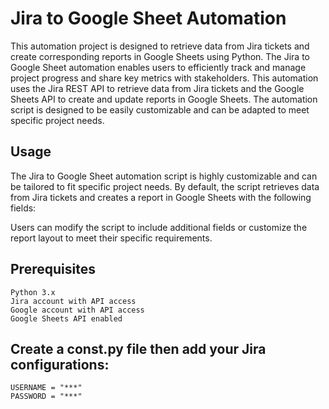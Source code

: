 # Jira to Google Sheet Automation
This automation project is designed to retrieve data from Jira tickets and create corresponding reports in Google Sheets using Python. The Jira to Google Sheet automation enables users to efficiently track and manage project progress and share key metrics with stakeholders.
This automation uses the Jira REST API to retrieve data from Jira tickets and the Google Sheets API to create and update reports in Google Sheets. The automation script is designed to be easily customizable and can be adapted to meet specific project needs.


## Usage
The Jira to Google Sheet automation script is highly customizable and can be tailored to fit specific project needs. By default, the script retrieves data from Jira tickets and creates a report in Google Sheets with the following fields:

Users can modify the script to include additional fields or customize the report layout to meet their specific requirements.

## Prerequisites
```
Python 3.x
Jira account with API access
Google account with API access
Google Sheets API enabled
```

## Create a const.py file then add your Jira configurations:
``` 
USERNAME = "***"
PASSWORD = "***"
```

